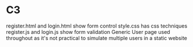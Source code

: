 C3
==

register.html and login.html show form control
style.css has css techniques
register.js and login.js show form validation
Generic User page used throughout as it's not practical to simulate multiple users in a static website